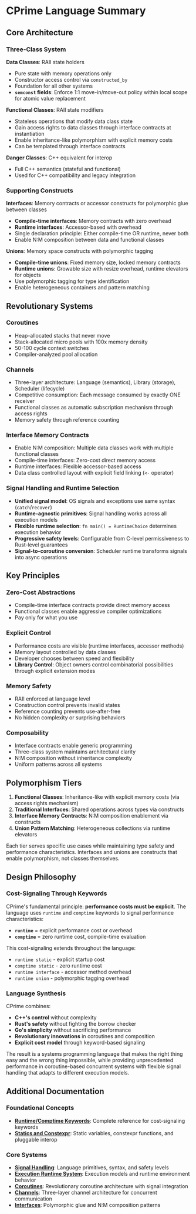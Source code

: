# CPrime Language Summary

## Core Architecture

### Three-Class System

**Data Classes**: RAII state holders
- Pure state with memory operations only
- Constructor access control via `constructed_by`
- Foundation for all other systems
- **`semconst` fields**: Enforce 1:1 move-in/move-out policy within local scope for atomic value replacement

**Functional Classes**: RAII state modifiers
- Stateless operations that modify data class state
- Gain access rights to data classes through interface contracts at instantiation
- Enable inheritance-like polymorphism with explicit memory costs
- Can be templated through interface contracts

**Danger Classes**: C++ equivalent for interop
- Full C++ semantics (stateful and functional)
- Used for C++ compatibility and legacy integration

### Supporting Constructs

**Interfaces**: Memory contracts or accessor constructs for polymorphic glue between classes
- **Compile-time interfaces**: Memory contracts with zero overhead
- **Runtime interfaces**: Accessor-based with overhead
- Single declaration principle: Either compile-time OR runtime, never both
- Enable N:M composition between data and functional classes

**Unions**: Memory space constructs with polymorphic tagging
- **Compile-time unions**: Fixed memory size, locked memory contracts
- **Runtime unions**: Growable size with resize overhead, runtime elevators for objects
- Use polymorphic tagging for type identification
- Enable heterogeneous containers and pattern matching

## Revolutionary Systems

### Coroutines
- Heap-allocated stacks that never move
- Stack-allocated micro pools with 100x memory density
- 50-100 cycle context switches
- Compiler-analyzed pool allocation

### Channels
- Three-layer architecture: Language (semantics), Library (storage), Scheduler (lifecycle)
- Competitive consumption: Each message consumed by exactly ONE receiver
- Functional classes as automatic subscription mechanism through access rights
- Memory safety through reference counting

### Interface Memory Contracts
- Enable N:M composition: Multiple data classes work with multiple functional classes
- Compile-time interfaces: Zero-cost direct memory access
- Runtime interfaces: Flexible accessor-based access
- Data class controlled layout with explicit field linking (`<-` operator)

### Signal Handling and Runtime Selection
- **Unified signal model**: OS signals and exceptions use same syntax (`catch`/`recover`)
- **Runtime-agnostic primitives**: Signal handling works across all execution models
- **Flexible runtime selection**: `fn main() = RuntimeChoice` determines execution behavior
- **Progressive safety levels**: Configurable from C-level permissiveness to Rust-level guarantees
- **Signal-to-coroutine conversion**: Scheduler runtime transforms signals into async operations

## Key Principles

### Zero-Cost Abstractions
- Compile-time interface contracts provide direct memory access
- Functional classes enable aggressive compiler optimizations
- Pay only for what you use

### Explicit Control
- Performance costs are visible (runtime interfaces, accessor methods)
- Memory layout controlled by data classes
- Developer chooses between speed and flexibility
- **Library Control**: Object owners control combinatorial possibilities through explicit extension modes

### Memory Safety
- RAII enforced at language level
- Construction control prevents invalid states
- Reference counting prevents use-after-free
- No hidden complexity or surprising behaviors

### Composability
- Interface contracts enable generic programming
- Three-class system maintains architectural clarity
- N:M composition without inheritance complexity
- Uniform patterns across all systems

## Polymorphism Tiers

1. **Functional Classes**: Inheritance-like with explicit memory costs (via access rights mechanism)
2. **Traditional Interfaces**: Shared operations across types via constructs
3. **Interface Memory Contracts**: N:M composition enablement via constructs
4. **Union Pattern Matching**: Heterogeneous collections via runtime elevators

Each tier serves specific use cases while maintaining type safety and performance characteristics. Interfaces and unions are constructs that enable polymorphism, not classes themselves.

## Design Philosophy

### Cost-Signaling Through Keywords

CPrime's fundamental principle: **performance costs must be explicit**. The language uses `runtime` and `comptime` keywords to signal performance characteristics:

- **`runtime`** = explicit performance cost or overhead
- **`comptime`** = zero runtime cost, compile-time evaluation

This cost-signaling extends throughout the language:
- `runtime static` - explicit startup cost
- `comptime static` - zero runtime cost  
- `runtime interface` - accessor method overhead
- `runtime union` - polymorphic tagging overhead

### Language Synthesis

CPrime combines:
- **C++'s control** without complexity
- **Rust's safety** without fighting the borrow checker  
- **Go's simplicity** without sacrificing performance
- **Revolutionary innovations** in coroutines and composition
- **Explicit cost model** through keyword-based signaling

The result is a systems programming language that makes the right thing easy and the wrong thing impossible, while providing unprecedented performance in coroutine-based concurrent systems with flexible signal handling that adapts to different execution models.

## Additional Documentation

### Foundational Concepts
- **[Runtime/Comptime Keywords](runtime-comptime-keywords.md)**: Complete reference for cost-signaling keywords
- **[Statics and Constexpr](statics-and-constexpr.md)**: Static variables, constexpr functions, and pluggable interop

### Core Systems
- **[Signal Handling](signal-handling.md)**: Language primitives, syntax, and safety levels
- **[Execution Runtime System](runtime-system.md)**: Execution models and runtime environment behavior
- **[Coroutines](coroutines.md)**: Revolutionary coroutine architecture with signal integration
- **[Channels](channels.md)**: Three-layer channel architecture for concurrent communication
- **[Interfaces](interfaces.md)**: Polymorphic glue and N:M composition patterns